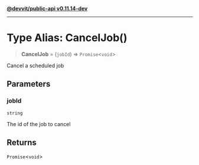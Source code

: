 [**@devvit/public-api v0.11.14-dev**](../README.md)

---

# Type Alias: CancelJob()

> **CancelJob** = (`jobId`) => `Promise`\<`void`\>

Cancel a scheduled job

## Parameters

### jobId

`string`

The id of the job to cancel

## Returns

`Promise`\<`void`\>
